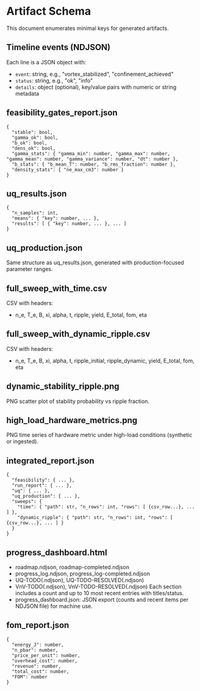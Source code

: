 # Artifact Schema

This document enumerates minimal keys for generated artifacts.

## Timeline events (NDJSON)
Each line is a JSON object with:
- `event`: string, e.g., "vortex_stabilized", "confinement_achieved"
- `status`: string, e.g., "ok", "info"
- `details`: object (optional), key/value pairs with numeric or string metadata

## feasibility_gates_report.json
```
{
  "stable": bool,
  "gamma_ok": bool,
  "b_ok": bool,
  "dens_ok": bool,
  "gamma_stats": { "gamma_min": number, "gamma_max": number, "gamma_mean": number, "gamma_variance": number, "dt": number },
  "b_stats": { "b_mean_T": number, "b_rms_fraction": number },
  "density_stats": { "ne_max_cm3": number }
}
```

## uq_results.json
```
{
  "n_samples": int,
  "means": { "key": number, ... },
  "results": [ { "key": number, ... }, ... ]
}
```

## uq_production.json
Same structure as uq_results.json, generated with production-focused parameter ranges.

## full_sweep_with_time.csv
CSV with headers:
- n_e, T_e, B, xi, alpha, t, ripple, yield, E_total, fom, eta

## full_sweep_with_dynamic_ripple.csv
CSV with headers:
- n_e, T_e, B, xi, alpha, t, ripple_initial, ripple_dynamic, yield, E_total, fom, eta

## dynamic_stability_ripple.png
PNG scatter plot of stability probability vs ripple fraction.

## high_load_hardware_metrics.png
PNG time series of hardware metric under high-load conditions (synthetic or ingested).

## integrated_report.json
```
{
  "feasibility": { ... },
  "run_report": { ... },
  "uq": { ... },
  "uq_production": { ... },
  "sweeps": {
    "time": { "path": str, "n_rows": int, "rows": [ {csv_row...}, ... ] },
    "dynamic_ripple": { "path": str, "n_rows": int, "rows": [ {csv_row...}, ... ] }
  }
}
```
## progress_dashboard.html

  - roadmap.ndjson, roadmap-completed.ndjson
  - progress_log.ndjson, progress_log-completed.ndjson
  - UQ-TODO(.ndjson), UQ-TODO-RESOLVED(.ndjson)
  - VnV-TODO(.ndjson), VnV-TODO-RESOLVED(.ndjson)
  Each section includes a count and up to 10 most recent entries with titles/status.
- progress_dashboard.json: JSON export (counts and recent items per NDJSON file) for machine use.


## fom_report.json
```
{
  "energy_J": number,
  "n_pbar": number,
  "price_per_unit": number,
  "overhead_cost": number,
  "revenue": number,
  "total_cost": number,
  "FOM": number
}
```
